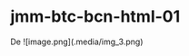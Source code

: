 # jmm-btc-bcn-html-01


</h1><span class="colour" style="color:var(--vscode-markdown-wysText)">De</span>
![image.png](.media/img_3.png)